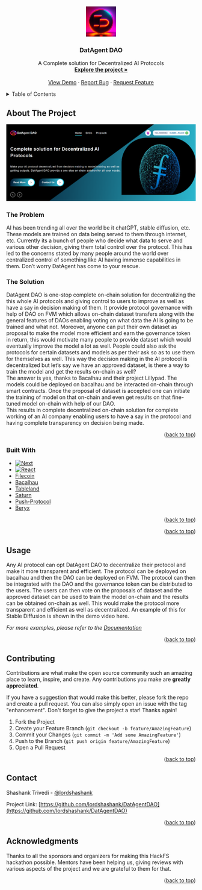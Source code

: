 <!-- Improved compatibility of back to top link: See: https://github.com/othneildrew/Best-README-Template/pull/73 -->

<a name="readme-top"></a>

<!--
*** Thanks for checking out the Best-README-Template. If you have a suggestion
*** that would make this better, please fork the repo and create a pull request
*** or simply open an issue with the tag "enhancement".
*** Don't forget to give the project a star!
*** Thanks again! Now go create something AMAZING! :D
-->

<!-- PROJECT SHIELDS -->
<!--
*** I'm using markdown "reference style" links for readability.
*** Reference links are enclosed in brackets [ ] instead of parentheses ( ).
*** See the bottom of this document for the declaration of the reference variables
*** for contributors-url, forks-url, etc. This is an optional, concise syntax you may use.
*** https://www.markdownguide.org/basic-syntax/#reference-style-links
-->

<!-- [![Contributors][contributors-shield]][contributors-url]
[![Forks][forks-shield]][forks-url]
[![Stargazers][stars-shield]][stars-url]
[![Issues][issues-shield]][issues-url]
[![MIT License][license-shield]][license-url]
[![LinkedIn][linkedin-shield]][linkedin-url] -->

<!-- PROJECT LOGO -->
<br />
<div align="center">
  <a href="https://github.com/lordshashank/DatAgentDAO">
    <img src="./images/logo_datagentdao.jpg" alt="Logo" width="80" height="80">
  </a>

<h3 align="center">DatAgent DAO</h3>

  <p align="center">
    A Complete solution for Decentralized AI Protocols
    <br />
    <a href="https://www.ethglobal.com/showcase/datagent-dao-gkd66"><strong>Explore the project »</strong></a>
    <br />
    <br />
    <a href="https://stream.mux.com/TkKJh7xgvzPgLx1tfgzipsY3atYqp5JaUIoxUR00qoVs/high.mp4">View Demo</a>
    ·
    <a href="https://github.com/lordshashank/DatAgentDAO/issues">Report Bug</a>
    ·
    <a href="https://github.com/lordshashank/DatAgentDAO/issues">Request Feature</a>
  </p>
</div>

<!-- TABLE OF CONTENTS -->
<details>
  <summary>Table of Contents</summary>
  <ol>
    <li>
      <a href="#about-the-project">About The Project</a>
      <ul>
        <li><a href="#built-with">Built With</a></li>
      </ul>
    </li>
    <li>
      <a href="#getting-started">Getting Started</a>
      <ul>
        <li><a href="#prerequisites">Prerequisites</a></li>
        <li><a href="#installation">Installation</a></li>
      </ul>
    </li>
    <li><a href="#usage">Usage</a></li>
    <li><a href="#roadmap">Roadmap</a></li>
    <li><a href="#contributing">Contributing</a></li>
    <li><a href="#license">License</a></li>
    <li><a href="#contact">Contact</a></li>
    <li><a href="#acknowledgments">Acknowledgments</a></li>
  </ol>
</details>

<!-- ABOUT THE PROJECT -->

## About The Project

[![Product Name Screen Shot][product-screenshot]](https://www.ethglobal.com/showcase/datagent-dao-gkd66)

### The Problem

AI has been trending all over the world be it chatGPT, stable diffusion, etc. These models are trained on data being served to them through internet, etc. Currently its a bunch of people who decide what data to serve and various other decision, giving them total control over the protocol. This has led to the concerns stated by many people around the world over centralized control of something like AI having immense capabilities in them. Don’t worry DatAgent has come to your rescue.<br/>

### The Solution

DatAgent DAO is one-stop complete on-chain solution for decentralizing the this whole AI protocols and giving control to users to improve as well as have a say in decision making of them. It provide protocol governance with help of DAO on FVM which allows on-chain dataset transfers along with the general features of DAOs enabling voting on what data the AI is going to be trained and what not. Moreover, anyone can put their own dataset as proposal to make the model more efficient and earn the governance token in return, this would motivate many people to provide dataset which would eventually improve the model a lot as well. People could also ask the protocols for certain datasets and models as per their ask so as to use them for themselves as well. This way the decision making in the AI protocol is decentralized but let’s say we have an approved dataset, is there a way to train the model and get the results on-chain as well?<br/>
The answer is yes, thanks to Bacalhau and their project Lillypad. The models could be deployed on bacalhau and be interacted on-chain through smart contracts. Once the proposal of dataset is accepted one can initiate the training of model on that on-chain and even get results on that fine-tuned model on-chain with help of our DAO.<br/>
This results in complete decentralized on-chain solution for complete working of an AI company enabling users to have a say in the protocol and having complete transparency on decision being made.

<p align="right">(<a href="#readme-top">back to top</a>)</p>

### Built With

- [![Next][next.js]][next-url]
- [![React][react.js]][react-url]
- [Filecoin]
- [Bacalhau]
- [Tableland]
- [Saturn]
- [Push-Protocol]
- [Beryx]
<p align="right">(<a href="#readme-top">back to top</a>)</p>

<p align="right">(<a href="#readme-top">back to top</a>)</p>

<!-- USAGE EXAMPLES -->

## Usage

Any AI protocol can opt DatAgent DAO to decentralize their protocol and make it more transparent and efficient. The protocol can be deployed on bacalhau and then the DAO can be deployed on FVM. The protocol can then be integrated with the DAO and the governance token can be distributed to the users. The users can then vote on the proposals of dataset and the approved dataset can be used to train the model on-chain and the results can be obtained on-chain as well. This would make the protocol more transparent and efficient as well as decentralized.
An example of this for Stable Diffusion is shown in the demo video here.

_For more examples, please refer to the [Documentation](https://example.com)_

<p align="right">(<a href="#readme-top">back to top</a>)</p>

<!-- CONTRIBUTING -->

## Contributing

Contributions are what make the open source community such an amazing place to learn, inspire, and create. Any contributions you make are **greatly appreciated**.

If you have a suggestion that would make this better, please fork the repo and create a pull request. You can also simply open an issue with the tag "enhancement".
Don't forget to give the project a star! Thanks again!

1. Fork the Project
2. Create your Feature Branch (`git checkout -b feature/AmazingFeature`)
3. Commit your Changes (`git commit -m 'Add some AmazingFeature'`)
4. Push to the Branch (`git push origin feature/AmazingFeature`)
5. Open a Pull Request

<p align="right">(<a href="#readme-top">back to top</a>)</p>

<!-- LICENSE -->

<!-- CONTACT -->

## Contact

Shashank Trivedi - [@lordshashank](https://twitter.com/0xLord_forever)

Project Link: [https://github.com/lordshashank/DatAgentDAO](https://github.com/lordshashank/DatAgentDAO)

<p align="right">(<a href="#readme-top">back to top</a>)</p>

<!-- ACKNOWLEDGMENTS -->

## Acknowledgments

Thanks to all the sponsors and organizers for making this HackFS hackathon possible.
Mentors have been helping us, giving reviews with various aspects of the project and we are grateful to them for that.

<p align="right">(<a href="#readme-top">back to top</a>)</p>

<!-- MARKDOWN LINKS & IMAGES -->
<!-- https://www.markdownguide.org/basic-syntax/#reference-style-links -->

[contributors-shield]: https://img.shields.io/github/contributors/lordshashank/DatAgentDAOsvg?style=for-the-badge
[contributors-url]: https://github.com/lordshashank/DatAgentDAO/graphs/contributors
[forks-shield]: https://img.shields.io/github/forks/lordshashank/DatAgentDAOsvg?style=for-the-badge
[forks-url]: https://github.com/lordshashank/DatAgentDAO/network/members
[stars-shield]: https://img.shields.io/github/stars/lordshashank/DatAgentDAOsvg?style=for-the-badge
[stars-url]: https://github.com/lordshashank/DatAgentDAO/stargazers
[issues-shield]: https://img.shields.io/github/issues/lordshashank/DatAgentDAOsvg?style=for-the-badge
[issues-url]: https://github.com/lordshashank/DatAgentDAO/issues
[license-shield]: https://img.shields.io/github/license/lordshashank/DatAgentDAOsvg?style=for-the-badge
[license-url]: https://github.com/lordshashank/DatAgentDAO/blob/master/LICENSE.txt
[linkedin-shield]: https://img.shields.io/badge/-LinkedIn-black.svg?style=for-the-badge&logo=linkedin&colorB=555
[linkedin-url]: https://linkedin.com/in/linkedin_username
[product-screenshot]: ./images/datagentLandingPage.png
[next.js]: https://img.shields.io/badge/next.js-000000?style=for-the-badge&logo=nextdotjs&logoColor=white
[next-url]: https://nextjs.org/
[react.js]: https://img.shields.io/badge/React-20232A?style=for-the-badge&logo=react&logoColor=61DAFB
[react-url]: https://reactjs.org/
[vue.js]: https://img.shields.io/badge/Vue.js-35495E?style=for-the-badge&logo=vuedotjs&logoColor=4FC08D
[vue-url]: https://vuejs.org/
[angular.io]: https://img.shields.io/badge/Angular-DD0031?style=for-the-badge&logo=angular&logoColor=white
[angular-url]: https://angular.io/
[svelte.dev]: https://img.shields.io/badge/Svelte-4A4A55?style=for-the-badge&logo=svelte&logoColor=FF3E00
[svelte-url]: https://svelte.dev/
[laravel.com]: https://img.shields.io/badge/Laravel-FF2D20?style=for-the-badge&logo=laravel&logoColor=white
[laravel-url]: https://laravel.com
[bootstrap.com]: https://img.shields.io/badge/Bootstrap-563D7C?style=for-the-badge&logo=bootstrap&logoColor=white
[bootstrap-url]: https://getbootstrap.com
[jquery.com]: https://img.shields.io/badge/jQuery-0769AD?style=for-the-badge&logo=jquery&logoColor=white
[jquery-url]: https://jquery.com
[Filecoin]: https://filecoin.io/
[Bacalhau]: https://www.bacalhau.org/
[Tableland]: https://tableland.xyz/
[Push-Protocol]: https://push.org/
[Beryx]: https://www.brex.com/product/api
[Saturn]: https://saturn.tech/
